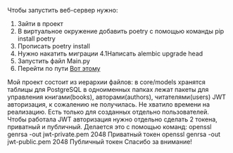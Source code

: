 Чтобы запустить веб-сервер нужно:
1. Зайти в проект
2. В виртуальное окружение добавить poetry с помощью команды pip install poetry
3. Прописать poetry install
4. Нужно накатить миграции
   4.1Написать alembic upgrade head   
5. Запустить файл Main.py
6. Перейти по пути [Вот этому](http://127.0.0.1:8000/docs/)
   
Мой проект состоит из иерархии файлов:
в core/models хранятся таблицы для PostgreSQL
в одноименных папках лежат пакеты для управления книгами(books), авторами(authors), читателями(users)
JWT авторизация, к сожалению не получилась. Не хватило времени на реализацию. Есть только для созданных отдельно пользователей.
Чтобы работала JWT авторизация нужно отдельно сделать 2 токена, приватный и публичный. Делается это с помощью команд:
openssl genrsa -out jwt-private.pem 2048    Приватный токен
openssl genrsa -out jwt-public.pem 2048    Публичный токен
Спасибо за внимание!
